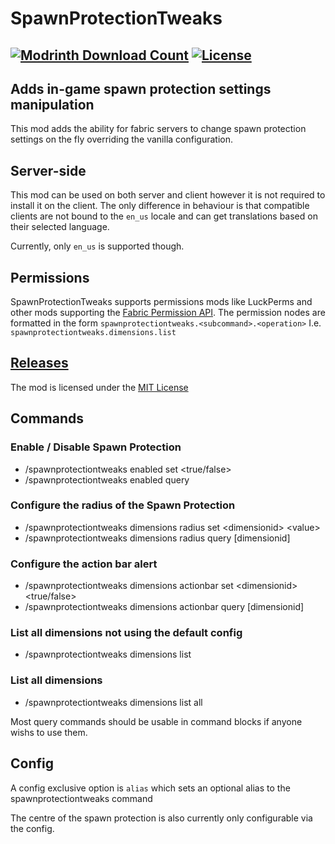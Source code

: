 # SpawnProtectionTweaks
<a href="https://modrinth.com/mod/spawn-protection-tweaks"><img src="https://waffle.coffee/modrinth/spawn-protection-tweaks/downloads" alt="Modrinth Download Count"></a>
<a href="https://github.com/macbrayne/spawn-protection-tweaks/blob/master/LICENSE.md"><img src="https://img.shields.io/github/license/macbrayne/spawn-protection-tweaks?style=flat&color=0C8E8E" alt="License"></a>
---
## Adds in-game spawn protection settings manipulation

This mod adds the ability for fabric servers to change spawn protection settings on the fly overriding the vanilla configuration.

## Server-side

This mod can be used on both server and client however it is not required to install it on the client.
The only difference in behaviour is that compatible clients are not bound to the ``en_us`` locale
and can get translations based on their selected language.

Currently, only ``en_us`` is supported though.

## Permissions

SpawnProtectionTweaks supports permissions mods like LuckPerms and other mods supporting the [Fabric Permission API](https://github.com/lucko/fabric-permissions-api).
The permission nodes are formatted in the form ``spawnprotectiontweaks.<subcommand>.<operation>``
I.e. ``spawnprotectiontweaks.dimensions.list``

## [Releases](https://github.com/macbrayne/spawn-protection-tweaks/releases)

The mod is licensed under the [MIT License](LICENSE)

## Commands

### Enable / Disable Spawn Protection
* /spawnprotectiontweaks enabled set \<true/false\>
* /spawnprotectiontweaks enabled query

### Configure the radius of the Spawn Protection
* /spawnprotectiontweaks dimensions radius set \<dimensionid\> \<value\>
* /spawnprotectiontweaks dimensions radius query [dimensionid]

### Configure the action bar alert
* /spawnprotectiontweaks dimensions actionbar set \<dimensionid\> \<true/false\>
* /spawnprotectiontweaks dimensions actionbar query [dimensionid]

### List all dimensions not using the default config
* /spawnprotectiontweaks dimensions list

### List all dimensions
* /spawnprotectiontweaks dimensions list all

Most query commands should be usable in command blocks if anyone wishs to use them.

## Config

A config exclusive option is ``alias`` which sets an
optional alias to the spawnprotectiontweaks command

The centre of the spawn protection is also currently only configurable via the config.
